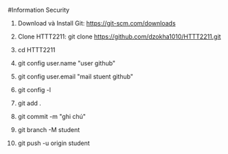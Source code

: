 #Information Security
1. Download và Install Git: https://git-scm.com/downloads
2. Clone HTTT2211: git clone https://github.com/dzokha1010/HTTT2211.git
3. cd HTTT2211
4. git config user.name "user github"
5. git config user.email "mail stuent github"
6. git config -l

8. git add .
9. git commit -m "ghi chú"
10. git branch -M student
11. git push -u origin student

